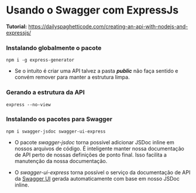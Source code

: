 # Usando o Swagger com ExpressJs

**Tutorial:** https://dailyspaghetticode.com/creating-an-api-with-nodejs-and-expressjs/

### Instalando globalmente o pacote
`npm i -g express-generator`

* Se o intuito é criar uma API talvez a pasta **_public_** não faça sentido e convém remover para manter a estrutura limpa.

### Gerando a estrutura da API

`express --no-view`

### Instalando os pacotes para Swagger

`npm i swagger-jsdoc swagger-ui-express`

- O pacote _swagger-jsdoc_ torna possível adicionar JSDoc inline em nossos arquivos de código. É inteligente manter nossa documentação de API perto de nossas definições de ponto final. Isso facilita a manutenção da nossa documentação.

* O _swagger-ui-express_ torna possível o serviço da documentação de API da [Swagger UI](https://swagger.io/tools/swagger-ui/) gerada automaticamente com base em nosso JSDoc inline.